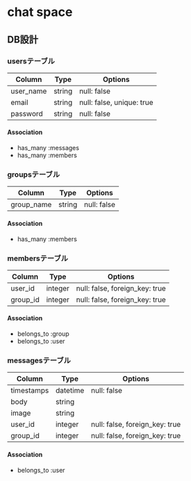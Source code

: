 # chat space

## DB設計

### usersテーブル
|Column|Type|Options|
|------|----|-------|
|user_name|string|null: false|
|email|string|null: false, unique: true|
|password|string|null: false|

#### Association
- has_many :messages
- has_many :members

### groupsテーブル
|Column|Type|Options|
|------|----|-------|
|group_name|string|null: false|

#### Association
- has_many :members

### membersテーブル
|Column|Type|Options|
|------|----|-------|
|user_id|integer|null: false, foreign_key: true|
|group_id|integer|null: false, foreign_key: true|

#### Association
- belongs_to :group
- belongs_to :user


### messagesテーブル
|Column|Type|Options|
|------|----|-------|
|timestamps|datetime|null: false|
|body|string||
|image|string||
|user_id|integer|null: false, foreign_key: true|
|group_id|integer|null: false, foreign_key: true|

#### Association
- belongs_to :user
